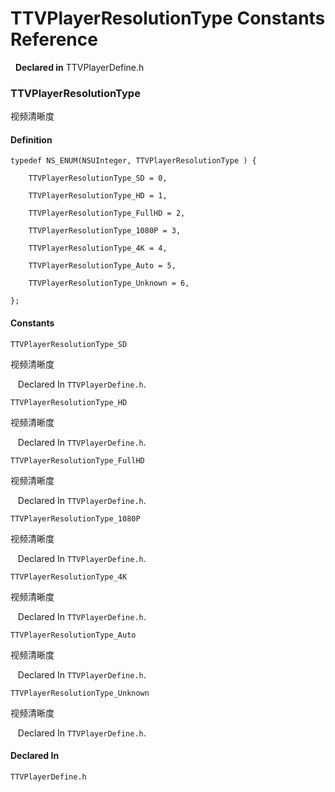 # TTVPlayerResolutionType Constants Reference

&nbsp;&nbsp;**Declared in** TTVPlayerDefine.h  

### TTVPlayerResolutionType

视频清晰度

#### Definition
    typedef NS_ENUM(NSUInteger, TTVPlayerResolutionType ) {   
        
        TTVPlayerResolutionType_SD = 0,
        
        TTVPlayerResolutionType_HD = 1,
        
        TTVPlayerResolutionType_FullHD = 2,
        
        TTVPlayerResolutionType_1080P = 3,
        
        TTVPlayerResolutionType_4K = 4,
        
        TTVPlayerResolutionType_Auto = 5,
        
        TTVPlayerResolutionType_Unknown = 6,
        
    };

#### Constants

<a name="" title="TTVPlayerResolutionType_SD"></a><code>TTVPlayerResolutionType_SD</code>

视频清晰度

&nbsp;&nbsp;&nbsp;Declared In `TTVPlayerDefine.h`.

<a name="" title="TTVPlayerResolutionType_HD"></a><code>TTVPlayerResolutionType_HD</code>

视频清晰度

&nbsp;&nbsp;&nbsp;Declared In `TTVPlayerDefine.h`.

<a name="" title="TTVPlayerResolutionType_FullHD"></a><code>TTVPlayerResolutionType_FullHD</code>

视频清晰度

&nbsp;&nbsp;&nbsp;Declared In `TTVPlayerDefine.h`.

<a name="" title="TTVPlayerResolutionType_1080P"></a><code>TTVPlayerResolutionType_1080P</code>

视频清晰度

&nbsp;&nbsp;&nbsp;Declared In `TTVPlayerDefine.h`.

<a name="" title="TTVPlayerResolutionType_4K"></a><code>TTVPlayerResolutionType_4K</code>

视频清晰度

&nbsp;&nbsp;&nbsp;Declared In `TTVPlayerDefine.h`.

<a name="" title="TTVPlayerResolutionType_Auto"></a><code>TTVPlayerResolutionType_Auto</code>

视频清晰度

&nbsp;&nbsp;&nbsp;Declared In `TTVPlayerDefine.h`.

<a name="" title="TTVPlayerResolutionType_Unknown"></a><code>TTVPlayerResolutionType_Unknown</code>

视频清晰度

&nbsp;&nbsp;&nbsp;Declared In `TTVPlayerDefine.h`.

#### Declared In
`TTVPlayerDefine.h`

